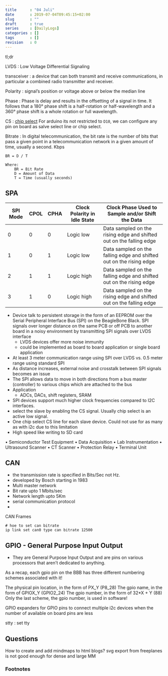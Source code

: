 ```yaml
---
title      : "04 Juli"
date       : 2019-07-04T09:45:15+02:00
slug       : ""
draft      : true
series     : [DailyLogs]
categories : []
tags       : []
revision   : 0
---
```


tl;dr
<!-- more -->

LVDS
:  Low Voltage Differential Signaling

transceiver
: a device that can both transmit and receive communications, in particular a combined radio transmitter and receiver.

Polarity
: signal’s position or voltage above or below the median line

Phase
:  Phase is delay and results in the offsetting of a signal in time.
It follows that a 180° phase shift is a half-rotation or half-wavelength and a 360° phase shift is a whole rotation or full wavelength.

CS
: [chip select](https://en.wikipedia.org/wiki/Chip_select)
For arduino its not restricted to `D10`, we can configure any pin on board as salve select line or chip select.

Bitrate
: In digital telecommunication, the bit rate is the number of bits that pass a given point in a telecommunication network in a given amount of time, usually a second. Kbps

```
BR = D / T

Where:
    BR = Bit Rate
    D = Amount of Data
    T = Time (usually seconds)

```


## SPA

SPI Mode |	CPOL   | CPHA	| Clock Polarity in Idle State | Clock Phase Used to Sample and/or Shift the Data
----------|--------|--------|------------------------------|-----------------------------------------------------------
0	      | 0	   | 0	    | Logic low	                   | Data sampled on the rising edge and shifted out on the falling edge
1	      | 0	   | 1	    | Logic low	                   | Data sampled on the falling edge and shifted out on the rising edge
2	      | 1	   | 1	    | Logic high	               | Data sampled on the falling edge and shifted out on the rising edge
3	      | 1	   | 0	    | Logic high	               | Data sampled on the rising edge and shifted out on the falling edge

- Device talk to persistent storage in the form of an EEPROM over the Serial Peripheral Interface Bus (SPI) on the BeagleBone Black.
  SPI signals over longer distance on the
  same PCB or off PCB to another board in a noisy
  environment by transmitting SPI signals over LVDS
  interface
  - LVDS devices offer more noise immunity
  - could be implemented as board to board application or single board application
- At least 3 meter communication range using SPI
  over LVDS vs. 0.5 meter range using standard SPI
- As distance increases, external noise and crosstalk between SPI
  signals becomes an issue
- The SPI allows data to move in both directions from a bus master (controller) to various chips which are attached to the bus
- Application
  - ADCs, DACs, shift registers, SRAM
-  SPI devices support much higher clock frequencies compared to I2C interfaces.
-  select the slave by enabling the CS signal. Usually chip select is an active low signal.
-  One chip select CS line for each slave device. Could not use for as many as with i2c due to this limitation
-  High speed like writing to SD card


• Semiconductor Test Equipment
• Data Acquisition
• Lab Instrumentation
• Ultrasound Scanner
• CT Scanner
• Protection Relay
• Terminal Unit

## CAN

- the transmission rate is specified in Bits/Sec not Hz.
- developed by Bosch starting in 1983
- Multi master network
- Bit rate upto 1 Mbits/sec
- Network length upto 5Km
- serial communication protocol
- 

CAN Frames

```
# hoe to set can bitrate
ip link set can0 type can bitrate 12500
```

## GPIO -  General Purpose Input Output

* They are General Purpose Input Output and are pins on various processors that aren’t dedicated to anything.

As a recap, each gpio pin on the BBB has three different numbering schemes associated with it!

The physical pin location, in the form of PX_Y (P8_28)
The gpio name, in the form of GPIOX_Y (GPIO2_24)
The gpio number, in the form of 32*X + Y (88)
Only the last scheme, the gpio number, is used in software!

GPIO expanders for GPIO pins to connect multiple i2c devices when the number of available on board pins are less

stty
: set tty


## Questions
How to create and add mindmaps to html blogs?
    svg export from freeplanes is not good enough for dense and large MM

### Footnotes

[^1]: [SPI architecture user guide, TI](http://www.ti.com/lit/ug/sprugp2a/sprugp2a.pdf)
[^2]: [stackoverflow, spi on beaglebone back](https://stackoverflow.com/search?q=%5Bbeagleboneblack%5D+spi)
[^3]: [youtube, How to use SPI, basic electronics](https://youtu.be/fvOAbDMzoks)
[^4]: [BBB gpio pins numbering](https://vadl.github.io/beagleboneblack/2016/07/29/setting-up-bbb-gpio)
